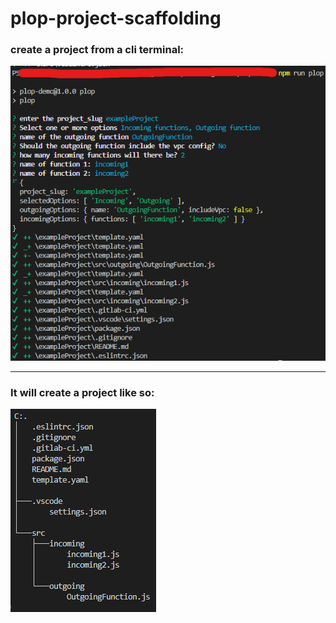 # plop-project-scaffolding

### create a project from a cli terminal:
![](images/terminal-example.png)

---

### It will create a project like so:
![](images/project-example.png)